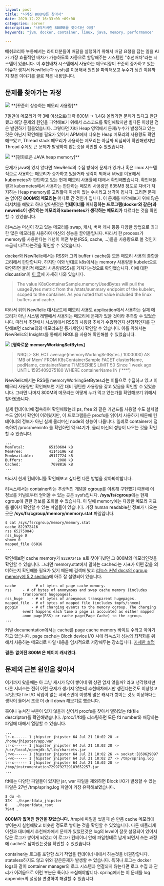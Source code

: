```yaml
---
layout: post
title: "사라진 800MB를 찾아서"
date: 2020-12-22 16:33:00 +09:00
categories: server
description: "사라져버린 800MB를 찾아다닌 여정"
keywords: "jvm, docker, container, linux, java, memory, performance"

---
```


메쉬코리아 부릉에서는 라이더분들이 배달을 실행하기 위해서 배달 요청을 잡는 일을 AI가 가장 효율적인 배차가 가능하도록
자동으로 할당해주는 시스템인 "추천배차"라는 시스템이 있습니다. 이 추천배차 시스템에서 사용하는 메모리량이 꾸준히 증가하고
있는 이슈가 생겨서 NewRelic과 sysfs를 이용해서 원인을 파악해보고 누수가 생긴 이유까지 찾은 이야기를 글로 적은 내용입니다.

## 문제를 찾아가는 과정

<img src="/assets/missing-memory-800mb.png" class="ld-img">
**[꾸준히 상승하는 메모리 사용량]**

7일만에 메모리가 약 3배 이상으로(대략 600M → 1.4G) 올라가면 문제가 있다고 판단했고 해당 문제의 원인을 파악해보기
위해서 소스코드를 확인해봤지만 별다른 이상한 점은 발견하기 힘들었습니다. 그렇다면 자바 Heap 영역에서 문제/누수가 발생하고
있는것은 아닌지 확인해볼 필요가 있어서 APM에서 나오는 Heap 메모리의 사용량도 확인해보았고, Thread stack 메모리가
사용하는 메모리는 아닐까 의심되어 확인해봤지만 Thread 수에도 큰 문제가 발생하지 않는것을 확인할 수 있었습니다.

<img src="/assets/java-heap-memory.png" class="ld-img">
**[평화로운 JAVA heap memory]**

문제가 java에 있지 않다면 NewRelic의 수집 방식에 문제가 있거나 혹은 linux 시스템적으로 사용하는 메모리가 증가하고
있을거라 생각이 되어서 k9s를 이용해서 kubernetes가 판단하고 있는 현재 메모리 사용률에 대해서 확인해봤습니다.
확인해본 결과 kubernetes에서 사용하는 판단하는 메모리 사용량은 635MB 정도로 자바가 차지하는
Heap memory를 고려할때 이상이 없는 수치라고 생각이 됩니다.
그러면 문제는 없어진 **800M의 메모리는** 어디로 간 것인가 입니다. 이 문제를 파악해보기 위해 많은 리서치를 해봤고 하나 알아낸것은
**컨테이너를 매니징하는 프로그램(docker와 같은)과 newrelic이 생각하는 메모리와 kubernetes가 생각하는 메모리가** 다르다는
것을 확인할 수 있었습니다.

리눅스는 머신이 갖고 있는 메모리를 swap, 캐시, 버퍼 캐시 등등 다양한 방법으로 최대한 많은 메모리를 사용하여 머신의
성능을 끌어올립니다. 따라서 한 process가 memory를 사용한다는 개념이 어떤 부분(RSS, cache, ...)들을 사용량으로 볼 것인지
조금씩 다르다는것을 확인할 수 있었습니다.

docker와 NewRelic에서는 RSS와 그외 buffer / cache등 모든 메모리 사용의 총합을 고려해서 판단합니다. 하지만 이와 반대로
k8s에서는 memory 사용량을 kubelet으로 확인하면 물리적 메모리 사용량(RSS)를 가져가는것으로 확인했습니다.
이에 대한 discussion이 [이 글](https://discuss.newrelic.com/t/mismatch-between-k8scontainersample-memoryusedbytes-and-actual-memory-usage-in-container/64508)에 자세히 나와 있습니다.

> The value K8sContainerSample.memoryUsedBytes will pull the usageBytes metric from the
> /stats/summary endpoint of the kubelet, scoped to the container. As you noted that value included
> the linux buffers and cache.

따라서 위의 NewRelic 대시보드에 메모리 사용도 application에서 사용하는 실제 메모리가 아닌 시스템 레벨에서 사용되는
메모리에 문제가 있을 것이라 추측할 수 있었습니다. 따라서 추천배차 시스템에서 RSS의 사용량 추세가
수평적인지 선형적인지를 판단해보면 cache외의 메모리또한 증가세인지 확인할 수 있습니다.
이를 위해서는 NewRelic의 Insights를 통해서 NRQL을 사용해 확인해볼 수 있었습니다.

![](/assets/memory-working-set-bytes.png)
**[평화로운 memoryWorkingSetBytes]**

> NRQL> SELECT average(memoryWorkingSetBytes / 1000000) AS 'MB of Mem' FROM K8sContainerSample FACET clusterName,
> podName, containerName TIMESERIES LIMIT 50 Since 1 week ago UNTIL 1595409275180 WHERE containerName IN ('***')

NewRelic에서는 RSS를 memoryWorkingSetBytes라는 이름으로 수집하고 있고 이 메모리 사용량만 확인해보면 기간 대비
평탄한 사용량을 갖고 있음을 확인할 수 있었습니다. 그러면 나머지 800M의 메모리는 어떻게 누가 먹고 있는가를
확인해보기 위해서 찾아봤습니다.

실제 컨테이너에 접속하여 확인해봤는데 ps, free 와 같은 커맨드를 사용할 수도 설치할 수도 없어서 확인이 어려웠지만,
이 프로그램들은 procfs를 읽어서 사용하기 때문에 컨테이너의 정보가 아닌 실제 물리머신 node의 성능이 나옵니다.
일례로 container에 접속하여 /proc/meminfo 를 확인하면 약 64기가, 물리 머신의 성능이 나오는 것을 확인할 수 있습니다.

```
...
MemTotal:      		65150604 kB
MemFree:       		41145196 kB
MemAvailable:       49117724 kB
Buffers:       		    2088 kB
Cached:       		 7098816 kB
...
```

따라서 현재 컨테이너를 확인해보고 싶다면 다른 방법을 찾아봐야합니다.

리눅스에서는 container라는 추상적인 개념을 cgroup를 이용해 구현했기 때문에 이 정보를 커널로부터 얻어올 수 있는 곳은 sysfs입니다.
**/sys/fs/cgroup**에는 현재 cgroup에 관한 정보를 조회할 수 있습니다. 이 밑에 memory에는 다양한 메모리 지표를 뽑아서
확인할 수 있는 파일들이 있습니다. 가장 human readable한 정보가 나오는 곳은 **/sys/fs/cgroup/memory/memory.stat** 파일입니다.

```
$ cat /sys/fs/cgroup/memory/memory.stat
cache 822972416
rss 652750848
rss_huge 0
shmem 0
mapped_file 86016
...
```

확인해보면 cache memory가 `822972416 B`로 찾아다녔던 그 800M의 메모리인것을 확인할 수 있습니다.
그러면 memory.stat에서 말하는 cache라는 지표가 어떤 값을 의미하는지 확인해볼 필요가 있기 때문에 검색해 봤고
[리눅스 커널 docs의 cgroup memory에 5.2 section](https://www.kernel.org/doc/Documentation/cgroup-v1/memory.txt)에
아주 잘 설명되어 있습니다.

```
cache		- # of bytes of page cache memory.
rss		- # of bytes of anonymous and swap cache memory (includes
		transparent hugepages).
rss_huge	- # of bytes of anonymous transparent hugepages.
mapped_file	- # of bytes of mapped file (includes tmpfs/shmem)
pgpgin		- # of charging events to the memory cgroup. The charging
		event happens each time a page is accounted as either mapped
		anon page(RSS) or cache page(Page Cache) to the cgroup.
...
```

커널 documentation에서는 cache를 page cache memory 바이트 수라고 이야기하고 있습니다. page cache는 Block device I/O 시에
리눅스가 성능의 최적화를 위해서 사용하는 메모리로 파일 내용을 임시적으로 저장해두는 장소입니다. [자세한 설명](https://brunch.co.kr/@alden/25)

**결론: 없어진 800M 은 페이지 캐시였다.**

## 문제의 근본 원인을 찾아서

여기까지 왔을때는 아 그냥 캐시가 많이 쌓이네 뭐 상관 없지 않을까? 라고 생각했지만 다른 서비스는
전혀 이런 문제가 생기지 않는데 추천배차에서만 생긴다는것도 이상했고 무엇보다 file I/O 작업이 없는 서비스인데
이렇게 많은 캐시가 쌓이는 것도 이상하다는 생각이 들어서 조금 더 drill down 해보기로 했습니다.

혹여나 놓쳐진 부분이 있지 않을까 싶어서 procfs를 찾아서 열려있는 fd(file descriptor)를 확인해봤습니다.
/proc/1/fd를 리스팅하면 모든 fd number와 해당하는 파일에 대해서 열람할 수 있습니다.

```
...
lr-x------ 1 jhipster jhipster 64 Jul 21 10:02 28 -> /home/jhipster/app.war
lr-x------ 1 jhipster jhipster 64 Jul 21 10:02 28 -> /usr/local/openjdk-8/lib/charsets.jar
lrwx------ 1 jhipster jhipster 64 Jul 21 10:02 26 -> socket:[859629097
l-wx------ 1 jhipster jhipster 64 Jul 21 10:02 27 -> /tmp/spring.log
lr-x------ 1 jhipster jhipster 64 Jul 21 10:02 28 -> /tmp/instrumentation7299792729183652257.jar
...
```
fd에는 다양한 파일들이 있지만 jar, war 파일을 제외하면 Block I/O가 발생할 수 있는 파일은
27번 /tmp/spring.log 파일이 가장 유력해보였습니다.

```
$ du -h
32K  ./hsperfdata_jhipster
0    ./hsperfdata_root
794M .
```

**800M가 없어진 원인을 찾았습니다.** /tmp에 파일을 썼을때 쓴 만큼 cache 메모리에 쌓이는지 실험해봤고
비슷한 정도로 쌓이는 것을 확인할 수 있었습니다. 다른 애플리케이션과 대비해서 추천배차에서 문제가 있었던것은
log의 level이 잘못 설정되어 있어서 많은 로그가 쌓이게 되었고 이 로그가 컨테이너 안에 파일형태로 남게 되면서 쓰는 과정에
cache로 남아있는것을 확인할 수 있었습니다.

container는 로그를 포함함 쓰기 작업을 컨테이너 내에서 하는것을 비권장합니다. stateless하지도 않고 위와 같은문제가
발생할 수 있습니다. 특히나 로그는 docker logs와 같이 container manager의 로그 시스템과 연결되지 않는다면 로그 수집
과 관리가 어려움으로 이런 부분은 특히나 조심해야합니다. spring에서는 이 문제를 log appender의 설정을 변경하여 해결할 수
있습니다.

